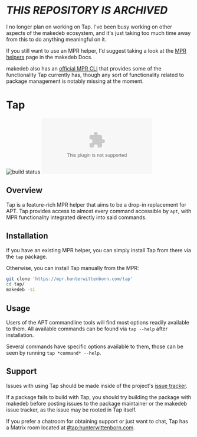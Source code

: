 # *THIS REPOSITORY IS ARCHIVED*
I no longer plan on working on Tap. I've been busy working on other aspects of the makedeb ecosystem, and it's just taking too much time away from this to do anything meaningful on it.

If you still want to use an MPR helper, I'd suggest taking a look at the [MPR helpers](https://docs.makedeb.org/using-the-mpr/list-of-mpr-helpers/) page in the makedeb Docs.

makedeb also has an [official MPR CLI](https://github.com/makedeb/mpr-cli) that provides some of the functionality Tap currently has, though any sort of functionality related to package management is notably missing at the moment.

# Tap
![build status](https://img.shields.io/drone/build/hwittenborn/tap/main?logo=drone&server=https%3A%2F%2Fdrone.hunterwittenborn.com)
[![Matrix Room](https://img.shields.io/matrix/tap:hunterwittenborn.com?logo=matrix&server_fqdn=matrix.hunterwittenborn.com)](https://matrix.to/#/#tap:hunterwittenborn.com)

## Overview
Tap is a feature-rich MPR helper that aims to be a drop-in replacement for APT. Tap provides access to almost every command accessible by `apt`, with MPR functionality integrated directly into said commands.

## Installation
If you have an existing MPR helper, you can simply install Tap from there via the `tap` package.

Otherwise, you can install Tap manually from the MPR:

```sh
git clone 'https://mpr.hunterwittenborn.com/tap'
cd tap/
makedeb -si
```

## Usage
Users of the APT commandline tools will find most options readily available to them. All available commands can be found via `tap --help` after installation.

Several commands have specific options available to them, those can be seen by running `tap *command* --help`.

## Support
Issues with using Tap should be made inside of the project's [issue tracker](https://github.com/hwittenborn/tap/issues).

If a package fails to build with Tap, you should try building the package with makedeb before posting issues to the package maintainer or the makedeb issue tracker, as the issue may be rooted in Tap itself.

If you prefer a chatroom for obtaining support or just want to chat, Tap has a Matrix room located at [#tap:hunterwittenborn.com](https://matrix.to/#/#tap:hunterwittenborn.com).
